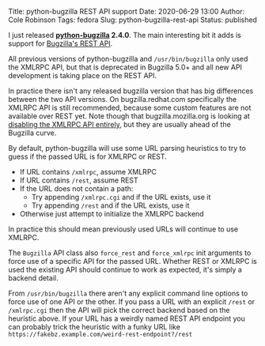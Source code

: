 Title: python-bugzilla REST API support
Date: 2020-06-29 13:00
Author: Cole Robinson
Tags: fedora
Slug: python-bugzilla-rest-api
Status: published

I just released **[python-bugzilla](https://github.com/python-bugzilla/python-bugzilla) 2.4.0**. The main interesting bit it adds is support for [Bugzilla's REST API](https://wiki.mozilla.org/Bugzilla:REST_API).

All previous versions of python-bugzilla and `/usr/bin/bugzilla` only used the XMLRPC API, but that is deprecated in Bugzilla 5.0+ and all new API development is taking place on the REST API.

In practice there isn't any released bugzilla version that has big differences between the two API versions. On bugzilla.redhat.com specifically the XMLRPC API is still recommended, because some custom features are not available over REST yet. Note though that bugzilla.mozilla.org is looking at [disabling the XMLRPC API entirely](https://bugzilla.mozilla.org/show_bug.cgi?id=1599274), but they are usually ahead of the Bugzilla curve.

By default, python-bugzilla will use some URL parsing heuristics to try to guess if the
passed URL is for XMLRPC or REST.

* If URL contains `/xmlrpc`, assume XMLRPC
* If URL contains `/rest`, assume REST
* If the URL does not contain a path:
    * Try appending `/xmlrpc.cgi` and if the URL exists, use it
    * Try appending `/rest` and if the URL exists, use it
* Otherwise just attempt to initialize the XMLRPC backend

In practice this should mean previously used URLs will continue to use XMLRPC.

The `Bugzilla` API class also `force_rest` and `force_xmlrpc` init arguments to
force use of a specific API for the passed URL. Whether REST or XMLRPC is used
the existing API should continue to work as expected, it's simply a backend detail.

From `/usr/bin/bugzilla` there aren't any explicit command line options to force
use of one API or the other. If you pass a URL with an explicit `/rest` or
`/xmlrpc.cgi` then the API will pick the correct backend based on the heuristic
above. If your URL has a weirdly named REST API endpoint you can probably trick
the heuristic with a funky URL like `https://fakebz.example.com/weird-rest-endpoint?/rest`
